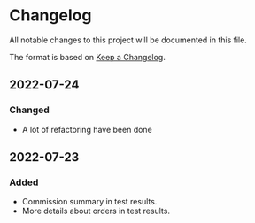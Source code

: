 # Changelog

All notable changes to this project will be documented in this file.

The format is based on [Keep a Changelog](https://keepachangelog.com/en/1.0.0/).

## 2022-07-24
### Changed
- A lot of refactoring have been done

## 2022-07-23
### Added
- Commission summary in test results.
- More details about orders in test results.


